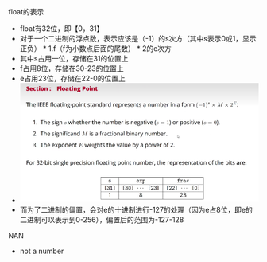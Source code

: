 float的表示

- float有32位，即【0，31】
- 对于一个二进制的浮点数，表示应该是（-1）的s次方（其中s表示0或1，显示正负） * 1.f（f为小数点后面的尾数） * 2的e次方
- 其中s占用一位，存储在31的位置上
- f占用8位，存储在30-23的位置上
- e占用23位，存储在22-0的位置上
- ![](image/float的存储.png)
- 而为了二进制的偏置，会对e的十进制进行-127的处理（因为e占8位，即e的二进制可以表示到0-256），偏置后的范围为-127-128



NAN

- not a number